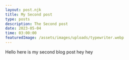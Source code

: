 ```yaml
---
layout: post.njk
title: My Second post
type: posts
description: The Second post
date: 2023-05-04
time: 03:00:00
featuredImage: /assets/images/uploads/typewriter.webp
---
```


Hello here is my second blog post hey hey
